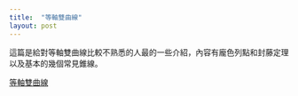 ```yaml
---
title:  "等軸雙曲線"
layout: post
---
```


這篇是給對等軸雙曲線比較不熟悉的人最的一些介紹，內容有龐色列點和封藤定理以及基本的幾個常見錐線。

[等軸雙曲線][Wiki]

[Wiki]:/rectangularhyperbola.pdf




